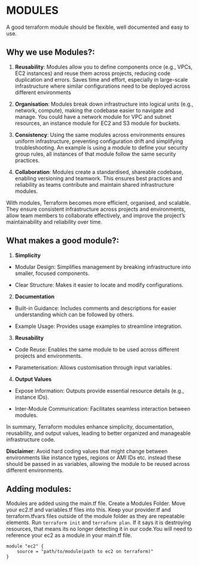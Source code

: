 # **MODULES**

A good terraform module should be flexible, well documented and easy to use.

## **Why we use Modules?**:

1. **Reusability**: Modules allow you to define components once (e.g., VPCs, EC2 instances) and reuse them across projects, reducing code duplication and errors. Saves time and effort, especially in large-scale infrastructure where similar configurations need to be deployed across different environments 

2. **Organisation**: Modules break down infrastructure into logical units (e.g., network, compute), making the codebase easier to navigate and manage. You could have a network module for VPC and subnet resources, an instance module for EC2 and S3 module for buckets.

3. **Consistency**: Using the same modules across environments ensures uniform infrastructure, preventing configuration drift and simplifying troubleshooting. An example is using a module to define your security group rules, all instances of that module follow the same security practices.

4. **Collaboration**: Modules create a standardised, shareable codebase, enabling versioning and teamwork. This ensures best practices and reliability as teams contribute and maintain shared infrastructure modules.

With modules, Terraform becomes more efficient, organised, and scalable. They ensure consistent infrastructure across projects and environments, allow team members to collaborate effectively, and improve the project’s maintainability and reliability over time.

## **What makes a good module?**:

1. **Simplicity**
- Modular Design: Simplifies management by breaking infrastructure into smaller, focused components.

- Clear Structure: Makes it easier to locate and modify configurations.

2. **Documentation**
- Built-in Guidance: Includes comments and descriptions for easier understanding which can be followed by others.

- Example Usage: Provides usage examples to streamline integration.

3. **Reusability**
- Code Reuse: Enables the same module to be used across different projects and environments.

- Parameterisation: Allows customisation through input variables.

4. **Output Values**
- Expose Information: Outputs provide essential resource details (e.g., instance IDs).

- Inter-Module Communication: Facilitates seamless interaction between modules.

In summary, Terraform modules enhance simplicity, documentation, reusability, and output values, leading to better organized and manageable infrastructure code.

**Disclaimer**: Avoid hard coding values that might change between environments like instance types, regions or AMI IDs etc. instead these should be passed in as variables, allowing the module to be reused across different environments.

## **Adding modules**:

Modules are added using the main.tf file.
Create a Modules Folder. Move your ec2.tf and variables.tf files into this. Keep your provider.tf and terraform.tfvars files outside of the module folder as they are repeatable elements.
Run `terraform init` and `terraform plan`. If it says it is destroying resources, that means its no longer detecting it in our code.You will need to reference your ec2 as a module in your main.tf file.

```
module "ec2" {
    source = "path/to/module(path to ec2 on terraform)"
}